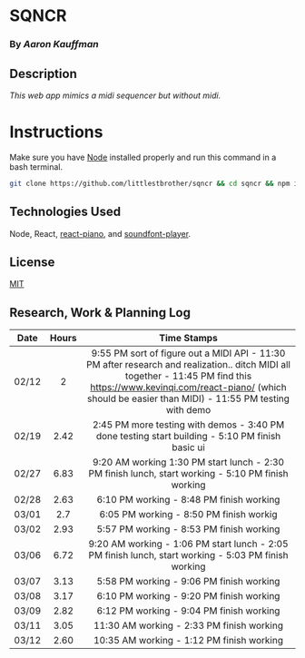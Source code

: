# SQNCR

### **By *Aaron Kauffman***

## **Description**

*This web app mimics a midi sequencer but without midi.*

# Instructions

Make sure you have [Node](https://nodejs.org/en/) installed properly and run this command in a bash terminal.

```bash
git clone https://github.com/littlestbrother/sqncr && cd sqncr && npm install yarn && yarn && yarn start
```

## **Technologies Used**

Node, React, [react-piano](https://github.com/kevinsqi/react-piano), and [soundfont-player](https://github.com/danigb/soundfont-player).

## **License**

[MIT](https://choosealicense.com/licenses/mit/)

## Research, Work & Planning Log
| Date | Hours | Time Stamps |
| :---: | :---: | :---: |
02/12 | 2 | 9:55 PM sort of figure out a MIDI API - 11:30 PM after research and realization.. ditch MIDI all together - 11:45 PM find this https://www.kevinqi.com/react-piano/ (which should be easier than MIDI) - 11:55 PM testing with demo
 02/19 | 2.42 | 2:45 PM more testing with demos - 3:40 PM done testing start building - 5:10 PM finish basic ui
 02/27 | 6.83 | 9:20 AM working 1:30 PM start lunch - 2:30 PM finish lunch, start working - 5:10 PM finish working
 02/28 | 2.63 | 6:10 PM working - 8:48 PM finish working
 03/01 | 2.7 | 6:05 PM working - 8:50 PM finish workig
 03/02 | 2.93 | 5:57 PM working - 8:53 PM finish working
 03/06 | 6.72 | 9:20 AM working - 1:06 PM start lunch - 2:05 PM finish lunch, start working - 5:03 PM finish working
 03/07 | 3.13 | 5:58 PM working - 9:06 PM finish working
03/08 | 3.17 | 6:10 PM working - 9:20 PM finish working
03/09 | 2.82 | 6:12 PM working - 9:04 PM finish working
03/11 | 3.05 | 11:30 AM working - 2:33 PM finish working
03/12 | 2.60 | 10:35 AM working - 1:12 PM finish working


